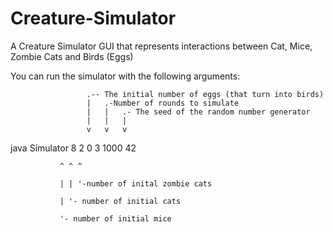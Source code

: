 # Creature-Simulator
A Creature Simulator GUI that represents interactions between Cat, Mice, Zombie Cats and Birds (Eggs)

You can run the simulator with the following arguments:

                     .-- The initial number of eggs (that turn into birds)  
                     |   .-Number of rounds to simulate     
                     |   |   .- The seed of the random number generator
                     |   |   |
                     v   v   v
java Simulator 8 2 0 3 1000 42 

               ^ ^ ^
               
               | | '-number of inital zombie cats
               
               | '- number of initial cats
               
               '- number of initial mice
